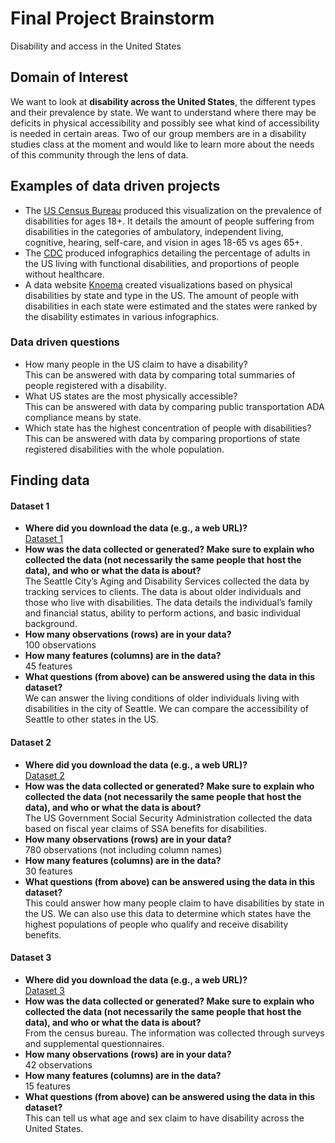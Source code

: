 # Final Project Brainstorm
Disability and access in the United States

## Domain of Interest
We want to look at **disability across the United States**, the different types and their prevalence by state. We want to understand where there may be deficits in physical accessibility and possibly see what kind of accessibility is needed in certain areas. Two of our group members are in a disability studies class at the moment and would like to learn more about the needs of this community through the lens of data.

## Examples of data driven projects
- The [US Census Bureau](https://www.census.gov/library/visualizations/2016/comm/cb16-ff12_disabilities.html) produced this visualization on the prevalence of disabilities for ages 18+. It details the amount of people suffering from disabilities in the categories of ambulatory, independent living, cognitive, hearing, self-care, and vision in ages 18-65 vs ages 65+.
- The [CDC](https://www.cdc.gov/ncbddd/disabilityandhealth/infographic-disability-impacts-all.html) produced infographics detailing the percentage of adults in the US living with functional disabilities, and proportions of people without healthcare.
- A data website [Knoema](https://knoema.com/quiisf/physically-challenged-population-across-united-states) created visualizations based on physical disabilities by state and type in the US. The amount of people with disabilities in each state were estimated and the states were ranked by the disability estimates in various infographics.

### Data driven questions
- How many people in the US claim to have a disability? <br/> This can be answered with data by comparing total summaries of people registered with a disability.
- What US states are the most physically accessible?
<br/> This can be answered with data by comparing public transportation ADA compliance means by state.
- Which state has the highest concentration of people with disabilities?
<br/> This can be answered with data by comparing proportions of state registered disabilities with the whole population.

## Finding data
#### Dataset 1
- **Where did you download the data (e.g., a web URL)?** <br/>
[Dataset 1](https://www.kaggle.com/city-of-seattle/sea-aging-and-disability-services-client-level)
- **How was the data collected or generated? Make sure to explain who collected the data (not necessarily the same people that host the data), and who or what the data is about?** <br/>
The Seattle City’s Aging and Disability Services collected the data by tracking services to clients. The data is about older individuals and those who live with disabilities. The data details the individual’s family and financial status, ability to perform actions, and basic individual background.  
- **How many observations (rows) are in your data?** <br/>
100 observations
- **How many features (columns) are in the data?** <br/>
45 features
- **What questions (from above) can be answered using the data in this dataset?** <br/>
We can answer the living conditions of older individuals living with disabilities in the city of Seattle. We can compare the accessibility of Seattle to other states in the US.

#### Dataset 2
- **Where did you download the data (e.g., a web URL)?** <br/>
[Dataset 2](https://catalog.data.gov/dataset/ssa-disability-claim-data/resource/11058e2b-2d30-4d2b-998a-9dfaa6aa693f)
- **How was the data collected or generated? Make sure to explain who collected the data (not necessarily the same people that host the data), and who or what the data is about?** <br/>
The US Government Social Security Administration collected the data based on fiscal year claims of SSA benefits for disabilities.
- **How many observations (rows) are in your data?** <br/>
780 observations (not including column names)
- **How many features (columns) are in the data?** <br/>
30 features
- **What questions (from above) can be answered using the data in this dataset?** <br/>
This could answer how many people claim to have disabilities by state in the US. We can also use this data to determine which states have the highest populations of people who qualify and receive disability benefits.

#### Dataset 3
- **Where did you download the data (e.g., a web URL)?** <br/>
[Dataset 3](https://www.census.gov/library/publications/2012/demo/p70-131.html)
- **How was the data collected or generated? Make sure to explain who collected the data (not necessarily the same people that host the data), and who or what the data is about?** <br/>
From the census bureau. The information was collected through surveys and supplemental questionnaires.  
- **How many observations (rows) are in your data?** <br/>
42 observations
- **How many features (columns) are in the data?** <br/>
15 features
- **What questions (from above) can be answered using the data in this dataset?** <br/>
This can tell us what age and sex claim to have disability across the United States.
